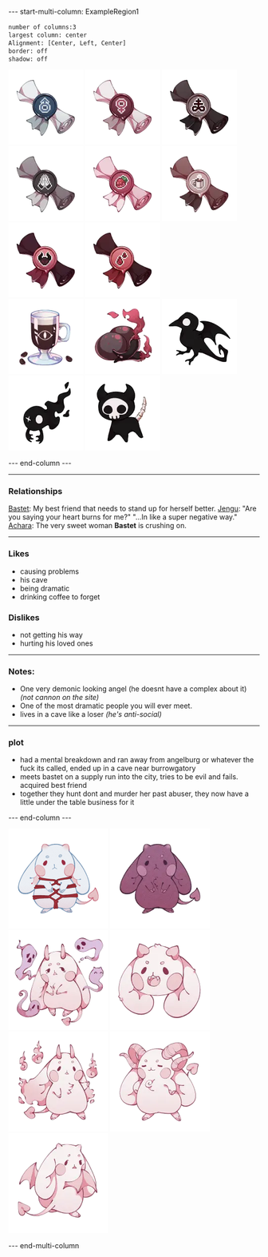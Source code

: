 --- start-multi-column: ExampleRegion1  
```column-settings  
number of columns:3  
largest column: center 
Alignment: [Center, Left, Center]
border: off
shadow: off
```

![75](Images/Titles/he-him.png)  ![75](Images/Titles/she-her.png)  ![75](Images/Titles/preist-of-sulfer.png) ![75](Images/Titles/faithful.png)  ![75](Images/Titles/sweets-lover.png) ![75](Images/Titles/coffee-addict.png) ![75](Images/Titles/sinner.png) ![75](Images/Titles/bloodthirsty.png)  
![75](Images/food/iris-coffee.png) ![75](Images/food/demon-pepper.png)
![75](Images/pets/corvat.png) ![75](Images/pets/guyst.png) ![75](Images/pets/bonezo.png)

--- end-column ---

---
### Relationships
[Bastet](Bastet.md): My best friend that needs to stand up for herself better.
[Jengu](Jengu.md):  "Are you saying your heart burns for me?"  "...In like a super negative way."
[Achara](Achara.md): The very sweet woman **Bastet** is crushing on.

---
### Likes
- causing problems
- his cave
- being dramatic
- drinking coffee to forget
### Dislikes
- not getting his way
- hurting his loved ones
---
### Notes:
- One very demonic looking angel (he doesnt have a complex about it) *(not cannon on the site)*
- One of the most dramatic people you will ever meet.
- lives in a cave like a loser *(he's anti-social)*
---
### plot
- had a mental breakdown and ran away from angelburg or whatever the fuck its called, ended up in a cave near burrowgatory
- meets bastet on a supply run into the city, tries to be evil and fails. acquired best friend
- together they hunt dont and murder her past abuser, they now have a little under the table business for it

--- end-column ---

![100](Images/Species/succubun.png)
![100](Images/Subtypes/pride.png)
![100](Images/Traits/spirit-motes.png)
![100](Images/Traits/fangs.png)
![100](Images/Traits/hellfire.png)
![100](Images/Traits/grand-horn.png)
![100](Images/Traits/bat-wings.png)

--- end-multi-column